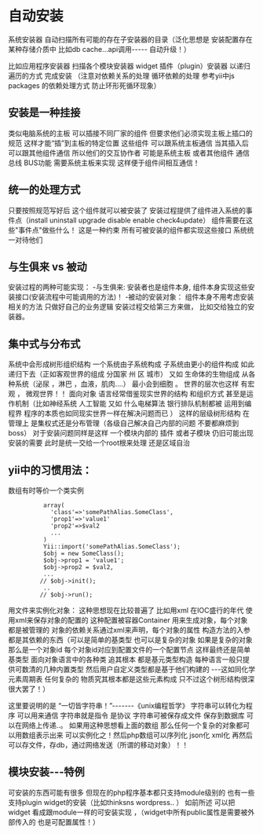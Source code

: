 自动安装
=====================

系统安装器 自动扫描所有可能的存在子安装器的目录（泛化思想是 安装配置存在某种存储介质中 比如db cache...api调用-----
自动升级！）

比如应用程序安装器 扫描各个模块安装器 widget 插件（plugin）安装器 以递归 遍历的方式 完成安装
（注意对依赖关系的处理  循环依赖的处理 参考yii中js packages 的依赖处理方式 防止环形死循环现象）


安装是一种挂接
--------------
类似电脑系统的主板  可以插接不同厂家的组件  但要求他们必须实现主板上插口的规范 这样才能“插”到主板的特定位置 这些组件
可以跟系统主板通信 当其插入后  可以跟其他组件通信  所以他们的交互协作者 可能是系统主板 或者其他组件
通信总线 BUS功能 需要系统主板来实现 这样便于组件间相互通信！

统一的处理方式
---------------
只要按照规范写好后 这个组件就可以被安装了 安装过程提供了组件进入系统的事件点（install uninstall upgrade disable enable
check4update）
组件需要在这些"事件点"做些什么！ 这是一种约束 所有可被安装的组件都实现这些接口 系统统一对待他们

与生俱来 vs 被动
----------------
安装过程的两种可能实现：
-与生俱来:  安装者也是组件本身, 组件本身实现这些安装接口(安装流程中可能调用的方法)！
-被动的安装对象：  组件本身不用考虑安装相关的方法 只做好自己的业务逻辑 安装过程交给第三方来做，
    比如交给独立的安装器。

集中式与分布式
-----------------
系统中会形成树形组织结构 一个系统由子系统构成 子系统由更小的组件构成 如此递归下去（正如客观世界的组成 分国家 州 区 城市）
又如 生命体的生物组成 从各种系统（泌尿 ，淋巴 ，血液，肌肉....） 最小会到细胞 。 世界的层次也这样 有宏观 ， 微观世界！！
面向对象 语言经常借鉴现实世界的结构 和组织方式 甚至是运作机制（比如神经系统 人工智能 又如 什么电梯算法 银行排队机制都被
运用到编程界 程序的本质也如同现实世界一样在解决问题而已 ）
这样的层级树形结构 在管理上 是集权式还是分布管理（各级自己解决自己内部的问题 不要都麻烦到boss）
对于安装问题同样是这样 一个模块内部的 插件 或者子模块 仍旧可能出现安装的需要 此时是统一交给一个root根来处理 还是区域自治

yii中的习惯用法：
-----------------
数组有时等价一个类实例
~~~
          array(
            'class'=>'somePathAlias.SomeClass',
            'prop1'=>'value1'
            'prop2'=>$val2
            ...
          )
          Yii::import('somePathAlias.SomeClass');
          $obj = new SomeClass();
          $obj->prop1 = 'value1';
          $obj->prop2 = $val2,
          ...
         // $obj->init();
          ..
         // $obj->run();
~~~
用文件来实例化对象：
这种思想现在比较普遍了 比如用xml  在IOC盛行的年代 使用xml来保存对象的配置的 这种配置被容器Container 用来生成对象，每个对象
都是被管理的 对象的依赖关系通过xml来声明，每个对象的属性 构造方法的入参 都是其依赖的东西（可以是简单的基类型 也可以是复杂的对象
如果是复杂的对象 那么是一个对象id 每个对象id对应到配置文件的一个配置节点 这样最终还是简单基类型  面向对象语言中的各种类 追其根本
都是基元类型构造 每种语言一般只提供可数清的几种内置类型 然后用户自定义类型都是基于他们构建的 ---这如同化学元素周期表 任何复杂的
物质究其根本都是这些元素构成 只不过这个树形结构很深很大罢了！）

这里要说明的是 “一切皆字符串！”-------《unix编程哲学》
字符串可以转化为程序 可以用来通信 字符串就是指令 是协议 字符串可被保存成文件 保存到数据库 可以在网络上传递..。
如果用这种思想看上面的数组 那么任何一个复杂的对象都可以用数组表示出来 可以实例化之！然后php数组可以序列化 json化 xml化
再然后 可以存文件，存db，通过网络发送（所谓的移动对象）！！

模块安装---特例
-----------------
可安装的东西可能有很多 但现在的php程序基本都只支持module级别的 也有一些支持plugin widget的安装（比如thinksns wordpress..
） 如前所述 可以把widget 看成跟module一样的可安装实现 ，（widget中所有public属性是需要被外部传入的 也是可配置属性！）





